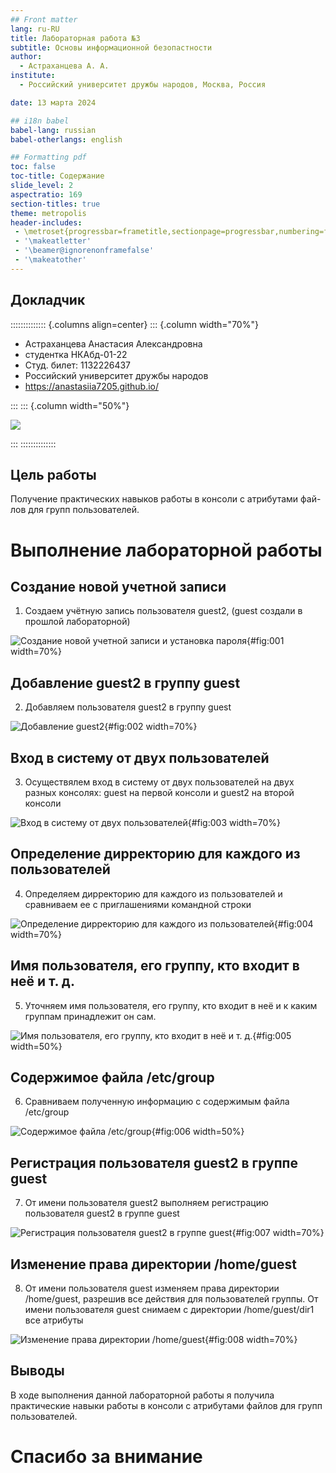 ```yaml
---
## Front matter
lang: ru-RU
title: Лабораторная работа №3
subtitle: Основы информационной безопастности
author:
  - Астраханцева А. А.
institute:
  - Российский университет дружбы народов, Москва, Россия

date: 13 марта 2024

## i18n babel
babel-lang: russian
babel-otherlangs: english

## Formatting pdf
toc: false
toc-title: Содержание
slide_level: 2
aspectratio: 169
section-titles: true
theme: metropolis
header-includes:
 - \metroset{progressbar=frametitle,sectionpage=progressbar,numbering=fraction}
 - '\makeatletter'
 - '\beamer@ignorenonframefalse'
 - '\makeatother'
---
```


## Докладчик

:::::::::::::: {.columns align=center}
::: {.column width="70%"}

  * Астраханцева Анастасия Александровна
  * студентка НКАбд-01-22
  * Студ. билет: 1132226437
  * Российский университет дружбы народов
  * <https://anastasiia7205.github.io/>

:::
::: {.column width="50%"}

![](./image/nastya.jpg)

:::
::::::::::::::

## Цель работы

Получение практических навыков работы в консоли с атрибутами фай-
лов для групп пользователей.

# Выполнение лабораторной работы

## Создание новой учетной записи

1. Cоздаем учётную запись пользователя guest2, (guest создали в прошлой лабораторной)

![Создание новой учетной записи и установка пароля](image/1.jpg){#fig:001 width=70%}


## Добавление guest2 в группу guest

2. Добавляем пользователя guest2 в группу guest

![Добавление guest2](image/2.jpg){#fig:002 width=70%}

## Вход в систему от двух пользователей

3. Осуществялем вход в систему от двух пользователей на двух разных консолях: guest на первой консоли и guest2 на второй консоли

![Вход в систему от двух пользователей](image/3.jpg){#fig:003 width=70%}

## Определение дирректорию для каждого из пользователей

4. Определяем дирректорию для каждого из пользователей и сравниваем ее с приглашениями командной строки

![Определение дирректорию для каждого из пользователей](image/4.jpg){#fig:004 width=70%}

## Имя пользователя, его группу, кто входит в неё и т. д.

5. Уточняем имя пользователя, его группу, кто входит в неё и к каким группам принадлежит он сам. 

![Имя пользователя, его группу, кто входит в неё и т. д.](image/5.jpg){#fig:005 width=50%}

## Содержимое файла /etc/group

6. Сравниваем полученную информацию с содержимым файла /etc/group

![Содержимое файла /etc/group ](image/6.jpg){#fig:006 width=50%}

## Регистрация пользователя guest2 в группе guest

7. От имени пользователя guest2 выполняем регистрацию пользователя guest2 в группе guest

![Регистрация пользователя guest2 в группе guest](image/7.jpg){#fig:007 width=70%}


## Изменение права директории /home/guest


8. От имени пользователя guest изменяем права директории /home/guest, разрешив все действия для пользователей группы. От имени пользователя guest снимаем с директории /home/guest/dir1 все атрибуты

![Изменение права директории /home/guest](image/8.jpg){#fig:008 width=70%}

## Выводы

В ходе выполнения данной лабораторной работы я получила практические навыки работы в консоли с атрибутами файлов для групп пользователей.

# Спасибо за внимание

